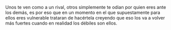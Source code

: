 Unos te ven como a un rival, otros simplemente te odian por quien eres ante los demás, es por eso que en un momento en el que supuestamente para ellos eres vulnerable trataran de hacértela creyendo que eso los va a volver más fuertes cuando en realidad los débiles son ellos. 